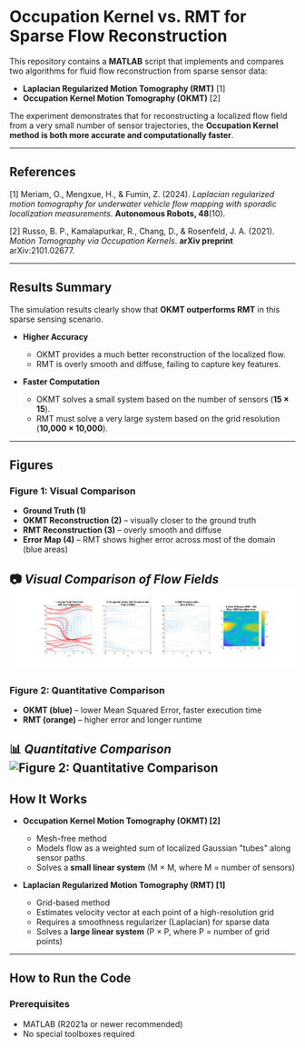 # Occupation Kernel vs. RMT for Sparse Flow Reconstruction

This repository contains a **MATLAB** script that implements and compares two algorithms for fluid flow reconstruction from sparse sensor data:  

- **Laplacian Regularized Motion Tomography (RMT)** [1]  
- **Occupation Kernel Motion Tomography (OKMT)** [2]  

The experiment demonstrates that for reconstructing a localized flow field from a very small number of sensor trajectories, the **Occupation Kernel method is both more accurate and computationally faster**.

---
## References

[1] Meriam, O., Mengxue, H., & Fumin, Z. (2024). *Laplacian regularized motion tomography for underwater vehicle flow mapping with sporadic localization measurements*. **Autonomous Robots, 48**(10).  

[2] Russo, B. P., Kamalapurkar, R., Chang, D., & Rosenfeld, J. A. (2021). *Motion Tomography via Occupation Kernels*. **arXiv preprint** arXiv:2101.02677.  

---
## Results Summary

The simulation results clearly show that **OKMT outperforms RMT** in this sparse sensing scenario.

- **Higher Accuracy**  
  - OKMT provides a much better reconstruction of the localized flow.  
  - RMT is overly smooth and diffuse, failing to capture key features.  

- **Faster Computation**  
  - OKMT solves a small system based on the number of sensors (**15 × 15**).  
  - RMT must solve a very large system based on the grid resolution (**10,000 × 10,000**).  

---

## Figures

### Figure 1: Visual Comparison
- **Ground Truth (1)**  
- **OKMT Reconstruction (2)** – visually closer to the ground truth  
- **RMT Reconstruction (3)** – overly smooth and diffuse  
- **Error Map (4)** – RMT shows higher error across most of the domain (blue areas)  

📷 *Visual Comparison of Flow Fields*
![Figure 1: Visual Comparison](visualComparison.png)
---


### Figure 2: Quantitative Comparison
- **OKMT (blue)** – lower Mean Squared Error, faster execution time  
- **RMT (orange)** – higher error and longer runtime  

📊 *Quantitative Comparison*
![Figure 2: Quantitative Comparison](rerrorDistribution.png)
---

## How It Works

- **Occupation Kernel Motion Tomography (OKMT) [2]**  
  - Mesh-free method  
  - Models flow as a weighted sum of localized Gaussian "tubes" along sensor paths  
  - Solves a **small linear system** (M × M, where M = number of sensors)  

- **Laplacian Regularized Motion Tomography (RMT) [1]**  
  - Grid-based method  
  - Estimates velocity vector at each point of a high-resolution grid  
  - Requires a smoothness regularizer (Laplacian) for sparse data  
  - Solves a **large linear system** (P × P, where P = number of grid points)  

---

## How to Run the Code

### Prerequisites
- MATLAB (R2021a or newer recommended)  
- No special toolboxes required  
